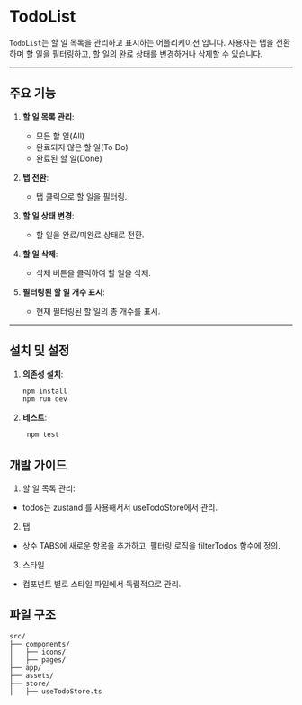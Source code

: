 # TodoList

`TodoList`는 할 일 목록을 관리하고 표시하는 어플리케이션 입니다. 사용자는 탭을 전환하며 할 일을 필터링하고, 할 일의 완료 상태를 변경하거나 삭제할 수 있습니다.

---

## 주요 기능

1. **할 일 목록 관리**:
   - 모든 할 일(All)
   - 완료되지 않은 할 일(To Do)
   - 완료된 할 일(Done)

2. **탭 전환**:
   - 탭 클릭으로 할 일을 필터링.

3. **할 일 상태 변경**:
   - 할 일을 완료/미완료 상태로 전환.

4. **할 일 삭제**:
   - 삭제 버튼을 클릭하여 할 일을 삭제.

5. **필터링된 할 일 개수 표시**:
   - 현재 필터링된 할 일의 총 개수를 표시.

---

## 설치 및 설정

1. **의존성 설치**:
   ```bash
   npm install
   npm run dev
   ```
2. **테스트**:
   ```bash
    npm test
   ```

## 개발 가이드 
1. 할 일 목록 관리:
 - todos는 zustand 를 사용해서서 useTodoStore에서 관리.

2. 탭
 - 상수 TABS에 새로운 항목을 추가하고, 필터링 로직을 filterTodos 함수에 정의.

3. 스타일 
 - 컴포넌트 별로 스타일 파일에서 독립적으로 관리.

## 파일 구조 
```
src/
├── components/
│   ├── icons/  
│   ├── pages/
├── app/
├── assets/
├── store/
│   ├── useTodoStore.ts
```